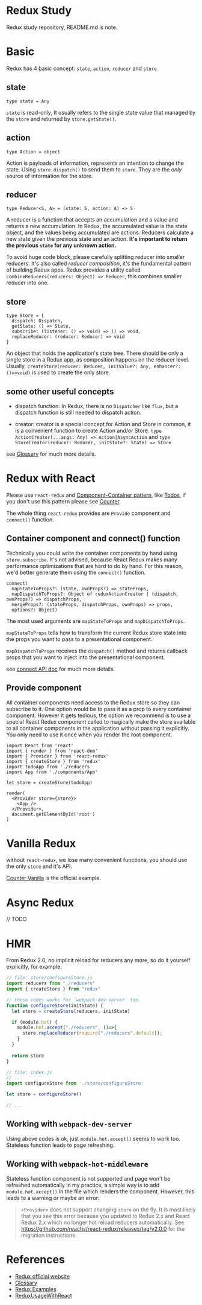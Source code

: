 # Redux Study

Redux study repository, README.md is note.


# Basic

Redux has 4 basic concept: `state`, `action`, `reducer` and `store`


## state

~~~
type state = Any
~~~

`state` is read-only, It usually refers to the single state value that managed by the `store` and returned by `store.getState()`.


## action

~~~
type Action = object
~~~

Action is payloads of information, represents an intention to change the state. Using `store.dispatch()` to send them to `store`. They are the _only_ source of information for the store.


## reducer

~~~
type Reducer<S, A> = (state: S, action: A) => S
~~~

A reducer is a function that accepts an accumulation and a value and returns a new accumulation. In Redux, the accumulated value is the state object, and the values being accumulated are actions. Reducers calculate a new state given the previous state and an action. **It's important to return the previous `state` for any unknown action.**

To avoid huge code block, please carefully splitting reducer into smaller reducers. It's also called _reducer composition_, it's the fundamental pattern of building Redux apps. Redux provides a utility called `combineReducers(reducers: Object) => Reducer`, this combines smaller reducer into one.


## store

~~~
type Store = {
  dispatch: Dispatch,
  getState: () => State,
  subscribe: (listener: () => void) => () => void,
  replaceReducer: (reducer: Reducer) => void
}
~~~

An object that holds the application's state tree. There should be only a single store in a Redux app, as composition happens on the reducer level. Usually, `createStore(reducer: Reducer, initValue?: Any, enhancer?: ()=>void)` is used to create the only store.


## some other useful concepts

* dispatch function: In Redux, there is no `Dispatcher` like `flux`, but a dispatch function is still needed to dispatch action.

* creator: creator is a special concept for Action and Store in common, it is a convenient function to create Action and/or Store.
  `type ActionCreator(...args: Any) => Action|AsyncAction` and `type StoreCreator(reducer: Reducer, initState?: State) => Store`

see [Glossary](http://redux.js.org/docs/Glossary.html) for much more details.

# Redux with React

Please use `react-redux` and [Component-Container pattern](https://medium.com/@dan_abramov/smart-and-dumb-components-7ca2f9a7c7d0#.mxoiyzxfd), like [Todos](https://github.com/reactjs/redux/tree/master/examples/todos), if you don't use this pattern please see [Counter](https://github.com/reactjs/redux/tree/master/examples/counter).

The whole thing `react-redux` provides are `Provide` component and `connect()` function.

## Container component and connect() function

Technically you could write the container components by hand using `store.subscribe`. It's not advised, because React Redux makes many performance optimizations that are hard to do by hand. For this reason, we'd better generate them using the `connect()` function.

~~~
connect(
  mapStateToProps?: (state, ownProps?) => stateProps,
  mapDispatchToProps?: Object of reduxActionCreator | (dispatch, ownProps?) => dispatchProps,
  mergeProps?: (stateProps, dispatchProps, ownProps) => props,
  options?: Object)
~~~

The most used arguments are `mapStateToProps` and `mapDispatchToProps`.

`mapStateToProps` tells how to transform the current Redux store state into the props you want to pass to a presentational component.

`mapDispatchToProps` receives the `dispatch()` method and returns callback props that you want to inject into the presentational component.

see [connect API doc](https://github.com/reactjs/react-redux/blob/master/docs/api.md#connectmapstatetoprops-mapdispatchtoprops-mergeprops-options) for much more details.


## Provide component

All container components need access to the Redux store so they can subscribe to it. One option would be to pass it as a prop to every container component. However it gets tedious, the option we recommend is to use a special React Redux component called <Provider> to magically make the store available to all container components in the application without passing it explicitly. You only need to use it once when you render the root component.

~~~JSX
import React from 'react'
import { render } from 'react-dom'
import { Provider } from 'react-redux'
import { createStore } from 'redux'
import todoApp from './reducers'
import App from './components/App'

let store = createStore(todoApp)

render(
  <Provider store={store}>
    <App />
  </Provider>,
  document.getElementById('root')
)
~~~


# Vanilla Redux

without `react-redux`, we lose many convenient functions, you should use the only `store` and it's API.

[Counter Vanilla](https://github.com/reactjs/redux/tree/master/examples/counter-vanilla) is the official example.


# Async Redux

// TODO


# HMR

From Redux 2.0, no implicit reload for reducers any more, so do it yourself explicitly, for example:

~~~JavaScript
// file: store/configureStore.js
import reducers from "./reducers"
import { createStore } from "redux"

// these codes works for `webpack-dev-server` too.
function configureStore(initState) {
  let store = createStore(reducers, initState)

  if (module.hot) {
    module.hot.accept("./reducers", ()=>{
      store.replaceReducer(require("./reducers".default));
    }
  }
  
  return store
}
~~~

~~~JavaScript
// file: index.js
// ...
import configureStore from './store/configureStore'

let store = configureStore()

// ...
~~~


## Working with `webpack-dev-server`

Using above codes is ok, just `module.hot.accept()` seems to work too. Stateless function leads to page refreshing.


## Working with `webpack-hot-middleware`

Stateless function component is not supported and page won't be refreshed automatically in my practice, a simple way is to add `module.hot.accept()` in the file which renders the <Provide> component. However, this leads to a warning or maybe an error:

> `<Provider>` does not support changing `store` on the fly. It is most likely that you see this error because you updated to Redux 2.x and React Redux 2.x which no longer hot reload reducers automatically. See https://github.com/reactjs/react-redux/releases/tag/v2.0.0 for the migration instructions.


# References

* [Redux official website](http://redux.js.org/)
* [Glossary](http://redux.js.org/docs/Glossary.html)
* [Redux Examples](http://redux.js.org/docs/introduction/Examples.html)
* [ReduxUsageWithReact](http://redux.js.org/docs/basics/UsageWithReact.html)
